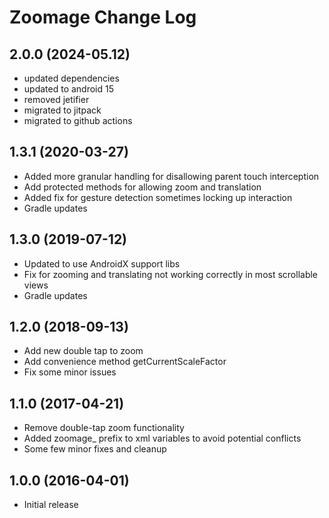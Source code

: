 # Zoomage Change Log

## 2.0.0 (2024-05.12)
- updated dependencies
- updated to android 15
- removed jetifier
- migrated to jitpack
- migrated to github actions

## 1.3.1 (2020-03-27)
- Added more granular handling for disallowing parent touch interception
- Add protected methods for allowing zoom and translation
- Added fix for gesture detection sometimes locking up interaction
- Gradle updates

## 1.3.0 (2019-07-12)
- Updated to use AndroidX support libs
- Fix for zooming and translating not working correctly in most scrollable views
- Gradle updates

## 1.2.0 (2018-09-13)
- Add new double tap to zoom
- Add convenience method getCurrentScaleFactor
- Fix some minor issues

## 1.1.0 (2017-04-21)
- Remove double-tap zoom functionality
- Added zoomage_ prefix to xml variables to avoid potential conflicts
- Some few minor fixes and cleanup

## 1.0.0 (2016-04-01)
- Initial release
